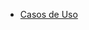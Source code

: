 - [Casos de Uso](Assets/https://github.com/NegoMussum/Gerenciamento-da-sala-102/blob/main/Assets/casos_de_uso.png)


